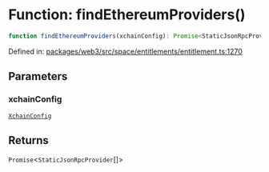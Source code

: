 # Function: findEthereumProviders()

```ts
function findEthereumProviders(xchainConfig): Promise<StaticJsonRpcProvider[]>;
```

Defined in: [packages/web3/src/space/entitlements/entitlement.ts:1270](https://github.com/towns-protocol/towns/blob/0db1fd0ac7258e8db8cedfb6183e8eade8284fa1/packages/web3/src/space/entitlements/entitlement.ts#L1270)

## Parameters

### xchainConfig

[`XchainConfig`](../type-aliases/XchainConfig.md)

## Returns

`Promise`\<`StaticJsonRpcProvider`[]\>
